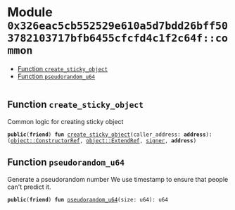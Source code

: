 
<a id="0x326eac5cb552529e610a5d7bdd26bff503782103717bfb6455cfcfd4c1f2c64f_common"></a>

# Module `0x326eac5cb552529e610a5d7bdd26bff503782103717bfb6455cfcfd4c1f2c64f::common`



-  [Function `create_sticky_object`](#0x326eac5cb552529e610a5d7bdd26bff503782103717bfb6455cfcfd4c1f2c64f_common_create_sticky_object)
-  [Function `pseudorandom_u64`](#0x326eac5cb552529e610a5d7bdd26bff503782103717bfb6455cfcfd4c1f2c64f_common_pseudorandom_u64)


<pre><code></code></pre>



<a id="0x326eac5cb552529e610a5d7bdd26bff503782103717bfb6455cfcfd4c1f2c64f_common_create_sticky_object"></a>

## Function `create_sticky_object`

Common logic for creating sticky object


<pre><code><b>public</b>(<b>friend</b>) <b>fun</b> <a href="common.md#0x326eac5cb552529e610a5d7bdd26bff503782103717bfb6455cfcfd4c1f2c64f_common_create_sticky_object">create_sticky_object</a>(caller_address: <b>address</b>): (<a href="_ConstructorRef">object::ConstructorRef</a>, <a href="_ExtendRef">object::ExtendRef</a>, <a href="">signer</a>, <b>address</b>)
</code></pre>



<a id="0x326eac5cb552529e610a5d7bdd26bff503782103717bfb6455cfcfd4c1f2c64f_common_pseudorandom_u64"></a>

## Function `pseudorandom_u64`

Generate a pseudorandom number
We use timestamp to ensure that people can't predict it.


<pre><code><b>public</b>(<b>friend</b>) <b>fun</b> <a href="common.md#0x326eac5cb552529e610a5d7bdd26bff503782103717bfb6455cfcfd4c1f2c64f_common_pseudorandom_u64">pseudorandom_u64</a>(size: u64): u64
</code></pre>

